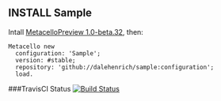 ## INSTALL Sample

Intall [MetacelloPreview 1.0-beta.32][1], then:

```Smalltalk
Metacello new
  configuration: 'Sample';
  version: #stable;
  repository: 'github://dalehenrich/sample:configuration';
  load.
```

###TravisCI Status
[![Build Status](https://secure.travis-ci.org/dalehenrich/sample.png?branch=master)](http://travis-ci.org/dalehenrich/sample)

[1]: https://github.com/dalehenrich/metacello-work/blob/master/README.md

